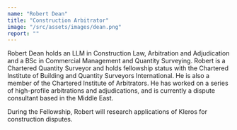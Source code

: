 ```yaml
---
name: "Robert Dean"
title: "Construction Arbitrator"
image: "/src/assets/images/dean.png"
report: ""
---
```


Robert Dean holds an LLM in Construction Law, Arbitration and Adjudication and a BSc in Commercial Management and Quantity Surveying. Robert is a Chartered Quantity Surveyor and holds fellowship status with the Chartered Institute of Building and Quantity Surveyors International. He is also a member of the Chartered Institute of Arbitrators. He has worked on a series of high-profile arbitrations and adjudications, and is currently a dispute consultant based in the Middle East.

During the Fellowship, Robert will research applications of Kleros for construction disputes.

